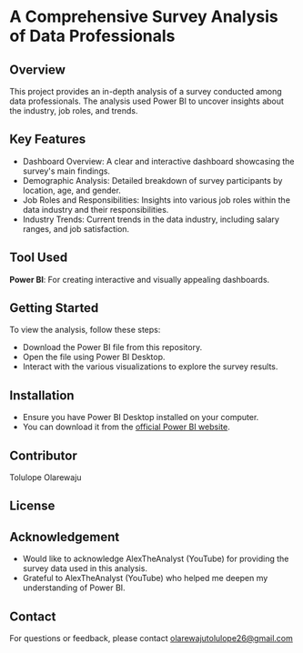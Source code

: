 # A Comprehensive Survey Analysis of Data Professionals

## Overview
This project provides an in-depth analysis of a survey conducted among data professionals. The analysis used Power BI to uncover insights about the industry, job roles, and trends.

## Key Features
+ Dashboard Overview: A clear and interactive dashboard showcasing the survey's main findings.
+ Demographic Analysis: Detailed breakdown of survey participants by location, age, and gender.
+ Job Roles and Responsibilities: Insights into various job roles within the data industry and their responsibilities.
+ Industry Trends: Current trends in the data industry, including salary ranges, and job satisfaction.

## Tool Used
 **Power BI**: For creating interactive and visually appealing dashboards.

## Getting Started
To view the analysis, follow these steps:
+ Download the Power BI file from this repository.
+ Open the file using Power BI Desktop.
+ Interact with the various visualizations to explore the survey results.

## Installation
+ Ensure you have Power BI Desktop installed on your computer. 
+ You can download it from the [official Power BI website](https://powerbi.microsoft.com/desktop/).

## Contributor
Tolulope Olarewaju

## License

## Acknowledgement
+ Would like to acknowledge AlexTheAnalyst (YouTube) for providing the survey data used in this analysis.
+ Grateful to AlexTheAnalyst (YouTube) who helped me deepen my understanding of Power BI.

## Contact
For questions or feedback, please contact olarewajutolulope26@gmail.com
